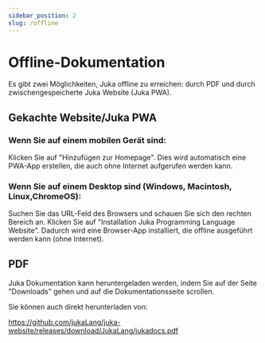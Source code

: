 ```yaml
---
sidebar_position: 2
slug: /offline
---
```


# Offline-Dokumentation

Es gibt zwei Möglichkeiten, Juka offline zu erreichen: durch PDF und durch zwischengespeicherte Juka Website (Juka PWA).

## Gekachte Website/Juka PWA

### Wenn Sie auf einem mobilen Gerät sind:

Klicken Sie auf "Hinzufügen zur Homepage". Dies wird automatisch eine PWA-App erstellen, die auch ohne Internet aufgerufen werden kann.

### Wenn Sie auf einem Desktop sind (Windows, Macintosh, Linux,ChromeOS):

Suchen Sie das URL-Feld des Browsers und schauen Sie sich den rechten Bereich an. Klicken Sie auf "Installation Juka Programming Language Website". Dadurch wird eine Browser-App installiert, die offline ausgeführt werden kann (ohne Internet).

## PDF

Juka Dokumentation kann heruntergeladen werden, indem Sie auf der Seite "Downloads" gehen und auf die Dokumentationsseite scrollen.

Sie können auch direkt herunterladen von:

https://github.com/jukaLang/juka-website/releases/download/JukaLang/jukadocs.pdf
